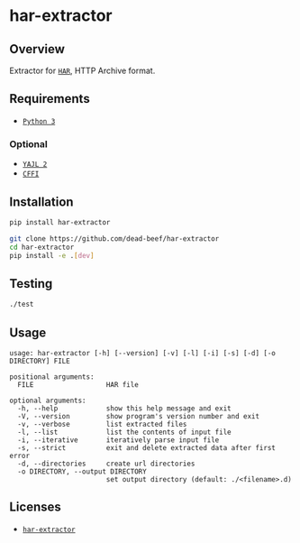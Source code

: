 # har-extractor

## Overview

Extractor for [`HAR`](https://dvcs.w3.org/hg/webperf/raw-file/tip/specs/HAR/Overview.html), HTTP Archive format.

## Requirements

- [`Python 3`](https://www.python.org/)

### Optional

- [`YAJL 2`](https://lloyd.github.io/yajl/)
- [`CFFI`](https://pypi.python.org/pypi/cffi)

## Installation

```bash
pip install har-extractor
```

```bash
git clone https://github.com/dead-beef/har-extractor
cd har-extractor
pip install -e .[dev]
```

## Testing

```bash
./test
```

## Usage

```
usage: har-extractor [-h] [--version] [-v] [-l] [-i] [-s] [-d] [-o DIRECTORY] FILE

positional arguments:
  FILE                  HAR file

optional arguments:
  -h, --help            show this help message and exit
  -V, --version         show program's version number and exit
  -v, --verbose         list extracted files
  -l, --list            list the contents of input file
  -i, --iterative       iteratively parse input file
  -s, --strict          exit and delete extracted data after first error
  -d, --directories     create url directories
  -o DIRECTORY, --output DIRECTORY
                        set output directory (default: ./<filename>.d)
```

## Licenses

* [`har-extractor`](https://github.com/dead-beef/har-extractor/blob/master/LICENSE)

